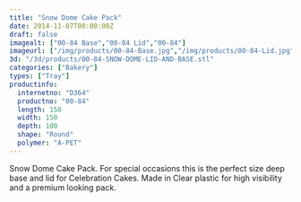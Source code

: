 ```yaml
---
title: "Snow Dome Cake Pack"
date: 2014-11-07T00:00:00Z
draft: false
imagealt: ["00-84 Base","00-84 Lid","00-84"]
imageurl: ["/img/products/00-84-Base.jpg","/img/products/00-84-Lid.jpg","/img/products/00-84.jpg"]
3d: "/3d/products/00-84-SNOW-DOME-LID-AND-BASE.stl"
categories: ["Bakery"]
types: ["Tray"]
productinfo:
  internetno: "D364"
  productno: "00-84"
  length: 150
  width: 150
  depth: 100
  shape: "Round"
  polymer: "A-PET"
---
```

Snow Dome Cake Pack. For special occasions this is the perfect size deep base and lid for Celebration Cakes. Made in Clear plastic for high visibility and a premium looking pack.